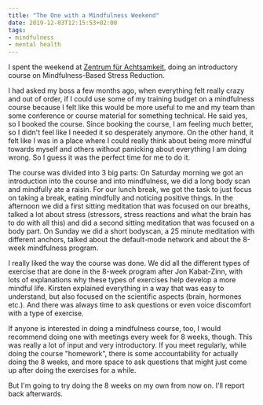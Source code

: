 ```yaml
---
title: "The One with a Mindfulness Weekend"
date: 2019-12-03T12:15:53+02:00
tags:
- mindfulness
- mental health
---
```


I spent the weekend at [Zentrum für Achtsamkeit](https://zentrum-fuer-achtsamkeit.koeln), doing an introductory course on Mindfulness-Based Stress Reduction.

I had asked my boss a few months ago, when everything felt really crazy and out of order, if I could use some of my training budget on a mindfulness course because I felt like this would be more useful to me and my team than some conference or course material for something technical. He said yes, so I booked the course. Since booking the course, I am feeling much better, so I didn't feel like I needed it so desperately anymore. On the other hand, it felt like I was in a place where I could really think about being more mindful towards myself and others without panicking about everything I am doing wrong. So I guess it was the perfect time for me to do it.

The course was divided into 3 big parts: On Saturday morning we got an introduction into the course and into mindfulness, we did a long body scan and mindfully ate a raisin. For our lunch break, we got the task to just focus on
taking a break, eating mindfully and noticing positive things. In the afternoon we did a first sitting meditation that was focused on our breaths, talked a lot about stress (stressors, stress reactions and what the brain has to do with all this) and did a second sitting meditation that was focused on a body part. On Sunday we did a short bodyscan, a 25 minute meditation with different anchors, talked about the default-mode network and about the 8-week mindfulness program.

I really liked the way the course was done. We did all the different types of exercise that are done in the 8-week program after Jon Kabat-Zinn, with lots of explanations why these types of exercises help develop a more mindful life. Kirsten explained everything in a way that was easy to understand, but also focused on the scientific aspects (brain, hormones etc.). And there was always time to ask questions or even voice discomfort with a type of exercise.

If anyone is interested in doing a mindfulness course, too, I would recommend doing one with meetings every week for 8 weeks, though. This was really a lot of input and very introductory. If you meet regularly, while doing the course "homework", there is some accountability for actually doing the 8 weeks, and more space to ask questions that might just come up after doing the exercises for a while.

But I'm going to try doing the 8 weeks on my own from now on. I'll report back afterwards.